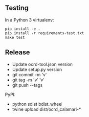 Testing
-------
In a Python 3 virtualenv:

~~~
pip install -e .
pip install -r requirements-test.txt
make test
~~~

Release
-------
* Update ocrd-tool.json version
* Update setup.py version
* git commit -m 'v<version>'
* git tag -m 'v<version>' 'v<version>'
* git push --tags

PyPI:
* python sdist bdist_wheel
* twine upload dist/ocrd_calamari-<version>*
